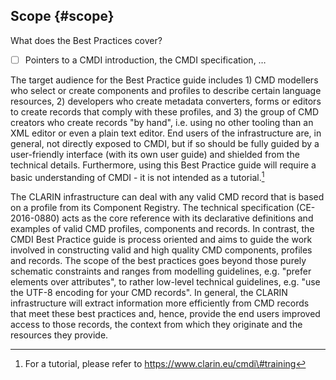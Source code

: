 ## Scope {#scope}

What does the Best Practices cover?

* [ ] Pointers to a CMDI introduction, the CMDI specification, …

The target audience for the Best Practice guide includes 1\) CMD modellers who select or create components and profiles to describe certain language resources, 2\) developers who create metadata converters, forms or editors to create records that comply with these profiles, and 3\) the group of CMD creators who create records "by hand", i.e. using no other tooling than an XML editor or even a plain text editor. End users of the infrastructure are, in general, not directly exposed to CMDI, but if so should be fully guided by a user-friendly interface \(with its own user guide\) and shielded from the technical details. Furthermore, using this Best Practice guide will require a basic understanding of CMDI - it is not intended as a tutorial.[^1]

The CLARIN infrastructure can deal with any valid CMD record that is based on a profile from its Component Registry. The technical specification \(CE-2016-0880\) acts as the core reference with its declarative definitions and examples of valid CMD profiles, components and records. In contrast, the CMDI Best Practice guide is process oriented and aims to guide the work involved in constructing valid and high quality CMD components, profiles and records. The scope of the best practices goes beyond those purely schematic constraints and ranges from modelling guidelines, e.g. "prefer elements over attributes", to rather low-level technical guidelines, e.g. "use the UTF-8 encoding for your CMD records". In general, the CLARIN infrastructure will extract information more efficiently from CMD records that meet these best practices and, hence, provide the end users improved access to those records, the context from which they originate and the resources they provide.

[^1]: For a tutorial, please refer to https://www.clarin.eu/cmdi\#training 

